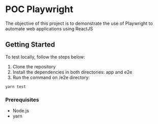 # POC Playwright

The objective of this project is to demonstrate the use of Playwright to automate web applications using ReactJS

## Getting Started

To test locally, follow the steps below:

1. Clone the repository
2. Install the dependencies in both directories: app and e2e
3. Run the command on /e2e directory:
```bash
yarn test
```

### Prerequisites

- Node.js
- yarn
